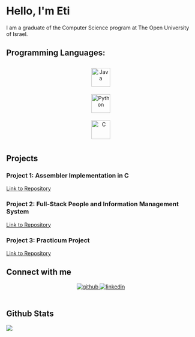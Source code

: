 # Hello, I'm Eti

I am a graduate of the Computer Science program at The Open University of Israel.

## Programming Languages:

<div align="center">

<a href="https://www.java.com/" target="_blank"><img style="margin: 10px" src="https://profilinator.rishav.dev/skills-assets/java-original-wordmark.svg" alt="Java" height="50" /></a>  
<a href="https://www.python.org/" target="_blank"><img style="margin: 10px" src="https://profilinator.rishav.dev/skills-assets/python-original.svg" alt="Python" height="50" /></a>  
<a href="https://www.cprogramming.com/" target="_blank"><img style="margin: 10px" src="https://profilinator.rishav.dev/skills-assets/c-original.svg" alt="C" height="50" /></a>  
</div>

## Projects

### Project 1: Assembler Implementation in C
[Link to Repository](https://github.com/EtiGotliv/Assembler-software-project)

### Project 2: Full-Stack People and Information Management System
[Link to Repository](https://github.com/EtiGotliv/ProjHadasim)

### Project 3: Practicum Project
[Link to Repository](https://github.com/YaelGluskin/Practicom-dbt/tree/dev)

## Connect with me
<div align="center">
<a href="https://github.com/EtiGotliv" target="_blank">
<img src=https://img.shields.io/badge/github-%2324292e.svg?&style=for-the-badge&logo=github&logoColor=white alt=github style="margin-bottom: 5px;" />
</a>
<a href="https://www.linkedin.com/in/eti-gotliv/" target="_blank">
<img src=https://img.shields.io/badge/linkedin-%231E77B5.svg?&style=for-the-badge&logo=linkedin&logoColor=white alt=linkedin style="margin-bottom: 5px;" />
</a>
</div>

<br/>


## Github Stats
<img src="https://github-readme-stats.vercel.app/api/top-langs/?username=EtiGotliv&hide_border=true" align="center" />
<br/>
